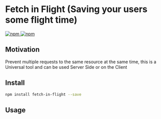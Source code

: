 # Fetch in Flight (Saving your users some flight time)

[![npm](https://img.shields.io/npm/v/fetch-in-flight.svg) ![npm](https://img.shields.io/npm/dm/fetch-in-flight.svg)](https://www.npmjs.com/package/fetch-in-flight)

## Motivation

Prevent multiple requests to the same resource at the same time, this is a Universal tool
and can be used Server Side or on the Client

## Install

```bash
npm install fetch-in-flight --save
```

## Usage
